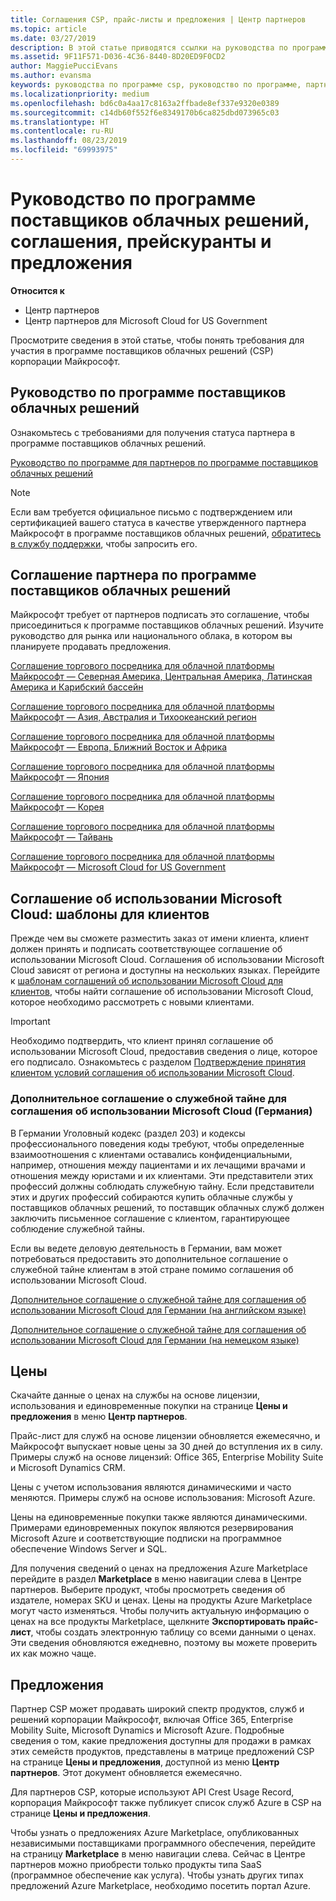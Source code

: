 ```yaml
---
title: Соглашения CSP, прайс-листы и предложения | Центр партнеров
ms.topic: article
ms.date: 03/27/2019
description: В этой статье приводятся ссылки на руководства по программе поставщиков облачных решений, соглашения партнеров, соглашения клиентов, прейскуранты и предложения.
ms.assetid: 9F11F571-D036-4C36-8440-8D20ED9F0CD2
author: MaggiePucciEvans
ms.author: evansma
keywords: руководства по программе csp, руководство по программе, партнерские соглашения, соглашение с клиентом, прейскуранты, предложения
ms.localizationpriority: medium
ms.openlocfilehash: bd6c0a4aa17c8163a2ffbade8ef337e9320e0389
ms.sourcegitcommit: c14db60f552f6e8349170b6ca825dbd073965c03
ms.translationtype: HT
ms.contentlocale: ru-RU
ms.lasthandoff: 08/23/2019
ms.locfileid: "69993975"
---
```

# <a name="cloud-solution-provider-program-guide-agreements-price-lists-and-offers"></a>Руководство по программе поставщиков облачных решений, соглашения, прейскуранты и предложения

**Относится к**

-  Центр партнеров
-  Центр партнеров для Microsoft Cloud for US Government


Просмотрите сведения в этой статье, чтобы понять требования для участия в программе поставщиков облачных решений (CSP) корпорации Майкрософт.

## <a name="cloud-solution-provider-program-guide"></a>Руководство по программе поставщиков облачных решений

Ознакомьтесь с требованиями для получения статуса партнера в программе поставщиков облачных решений.

[Руководство по программе для партнеров по программе поставщиков облачных решений](https://go.microsoft.com/fwlink/p/?LinkId=617100)

>[!Note]
>Если вам требуется официальное письмо с подтверждением или сертификацией вашего статуса в качестве утвержденного партнера Майкрософт в программе поставщиков облачных решений, [обратитесь в службу поддержки](https://partner.microsoft.com/pcv/servicerequests/create), чтобы запросить его.

## <a name="cloud-solution-provider-partner-agreement"></a>Соглашение партнера по программе поставщиков облачных решений

Майкрософт требует от партнеров подписать это соглашение, чтобы присоединиться к программе поставщиков облачных решений. Изучите руководство для рынка или национального облака, в котором вы планируете продавать предложения.

[Соглашение торгового посредника для облачной платформы Майкрософт — Северная Америка, Центральная Америка, Латинская Америка и Карибский бассейн](https://query.prod.cms.rt.microsoft.com/cms/api/am/binary/RE3g7eT)

[Соглашение торгового посредника для облачной платформы Майкрософт — Азия, Австралия и Тихоокеанский регион](https://query.prod.cms.rt.microsoft.com/cms/api/am/binary/RE3g9Q5)

[Соглашение торгового посредника для облачной платформы Майкрософт — Европа, Ближний Восток и Африка](https://query.prod.cms.rt.microsoft.com/cms/api/am/binary/RE3g9Q5)

[Соглашение торгового посредника для облачной платформы Майкрософт — Япония](https://query.prod.cms.rt.microsoft.com/cms/api/am/binary/RE3gmQ9)

[Соглашение торгового посредника для облачной платформы Майкрософт — Корея](https://query.prod.cms.rt.microsoft.com/cms/api/am/binary/RE3gf2k)

[Соглашение торгового посредника для облачной платформы Майкрософт — Тайвань](https://query.prod.cms.rt.microsoft.com/cms/api/am/binary/RE3gmQ8)

[Соглашение торгового посредника для облачной платформы Майкрософт — Microsoft Cloud for US Government](https://query.prod.cms.rt.microsoft.com/cms/api/am/binary/RE3gcrx)

## <a name="microsoft-cloud-agreement-customer-templates"></a>Соглашение об использовании Microsoft Cloud: шаблоны для клиентов

Прежде чем вы сможете разместить заказ от имени клиента, клиент должен принять и подписать соответствующее соглашение об использовании Microsoft Cloud. Соглашения об использовании Microsoft Cloud зависят от региона и доступны на нескольких языках. Перейдите к [шаблонам соглашений об использовании Microsoft Cloud для клиентов](agreements.md), чтобы найти соглашение об использовании Microsoft Cloud, которое необходимо рассмотреть с новыми клиентами.

>[!IMPORTANT]
>Необходимо подтвердить, что клиент принял соглашение об использовании Microsoft Cloud, предоставив сведения о лице, которое его подписало. Ознакомьтесь с разделом [Подтверждение принятия клиентом условий соглашения об использовании Microsoft Cloud](confirm-consent.md). 

### <a name="professional-secrecy-amendment-to-the-microsoft-cloud-agreement-germany"></a>Дополнительное соглашение о служебной тайне для соглашения об использовании Microsoft Cloud (Германия)

В Германии Уголовный кодекс (раздел 203) и кодексы профессионального поведения коды требуют, чтобы определенные взаимоотношения с клиентами оставались конфиденциальными, например, отношения между пациентами и их лечащими врачами и отношения между юристами и их клиентами. Эти представители этих профессий должны соблюдать служебную тайну. Если представители этих и других профессий собираются купить облачные службы у поставщиков облачных решений, то поставщик облачных служб должен заключить письменное соглашение с клиентом, гарантирующее соблюдение служебной тайны.

Если вы ведете деловую деятельность в Германии, вам может потребоваться предоставить это дополнительное соглашение о служебной тайне клиентам в этой стране помимо соглашения об использовании Microsoft Cloud.

[Дополнительное соглашение о служебной тайне для соглашения об использовании Microsoft Cloud для Германии (на английском языке)](https://go.microsoft.com/fwlink/?linkid=2030827&clcid=0x409)

[Дополнительное соглашение о служебной тайне для соглашения об использовании Microsoft Cloud для Германии (на немецком языке)](https://go.microsoft.com/fwlink/?linkid=2030827&clcid=0x407)

## <a name="pricing"></a>Цены

Скачайте данные о ценах на службы на основе лицензии, использования и единовременные покупки на странице **Цены и предложения** в меню **Центр партнеров**.

Прайс-лист для служб на основе лицензии обновляется ежемесячно, и Майкрософт выпускает новые цены за 30 дней до вступления их в силу. Примеры служб на основе лицензий: Office 365, Enterprise Mobility Suite и Microsoft Dynamics CRM. 

Цены с учетом использования являются динамическими и часто меняются. Примеры служб на основе использования: Microsoft Azure.

Цены на единовременные покупки также являются динамическими. Примерами единовременных покупок являются резервирования Microsoft Azure и соответствующие подписки на программное обеспечение Windows Server и SQL.

Для получения сведений о ценах на предложения Azure Marketplace перейдите в раздел **Marketplace** в меню навигации слева в Центре партнеров. Выберите продукт, чтобы просмотреть сведения об издателе, номерах SKU и ценах. Цены на продукты Azure Marketplace могут часто изменяться. Чтобы получить актуальную информацию о ценах на все продукты Marketplace, щелкните **Экспортировать прайс-лист**, чтобы создать электронную таблицу со всеми данными о ценах. Эти сведения обновляются ежедневно, поэтому вы можете проверить их как можно чаще.

## <a name="offers"></a>Предложения

Партнер CSP может продавать широкий спектр продуктов, служб и решений корпорации Майкрософт, включая Office 365, Enterprise Mobility Suite, Microsoft Dynamics и Microsoft Azure. Подробные сведения о том, какие предложения доступны для продажи в рамках этих семейств продуктов, представлены в матрице предложений CSP на странице **Цены и предложения**, доступной из меню **Центр партнеров**. Этот документ обновляется ежемесячно.

Для партнеров CSP, которые используют API Crest Usage Record, корпорация Майкрософт также публикует список служб Azure в CSP на странице **Цены и предложения**.

Чтобы узнать о предложениях Azure Marketplace, опубликованных независимыми поставщиками программного обеспечения, перейдите на страницу **Marketplace** в меню навигации слева. Сейчас в Центре партнеров можно приобрести только продукты типа SaaS (программное обеспечение как услуга). Чтобы узнать других типах предложений Azure Marketplace, необходимо посетить портал Azure.
